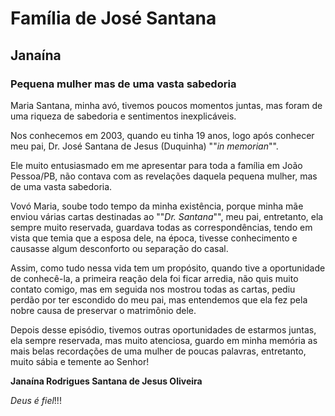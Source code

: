 # Família de José Santana
## Janaína
### Pequena mulher mas de uma vasta sabedoria

Maria Santana, minha avó, tivemos poucos momentos juntas, mas foram de uma riqueza de sabedoria e sentimentos inexplicáveis. 

Nos conhecemos em 2003, quando eu tinha 19 anos, logo após conhecer meu pai, Dr. José Santana de Jesus (Duquinha) ""_in memorian_"".

Ele muito entusiasmado em me apresentar para toda a família em João Pessoa/PB, não contava com as revelações daquela pequena mulher, mas de uma vasta sabedoria.

Vovó Maria, soube todo tempo da minha existência, porque minha mãe enviou várias cartas destinadas ao ""_Dr. Santana_"", meu pai, entretanto, ela sempre muito reservada, guardava todas as correspondências, tendo em vista que temia que a esposa dele, na época, tivesse conhecimento e causasse algum desconforto ou separação do casal.

Assim, como tudo nessa vida tem um propósito, quando tive a oportunidade de conhecê-la, a primeira reação dela foi ficar arredia, não quis muito contato comigo, mas em seguida nos mostrou todas as cartas, pediu perdão por ter escondido do meu pai, mas entendemos que ela fez pela nobre causa de preservar o matrimônio dele.

Depois desse episódio, tivemos outras oportunidades de estarmos juntas, ela sempre reservada, mas muito atenciosa, guardo em minha memória as mais belas recordações de uma mulher de poucas palavras, entretanto, muito sábia e temente ao Senhor!

**Janaína Rodrigues Santana de Jesus Oliveira**

_Deus é fiel_!!!
